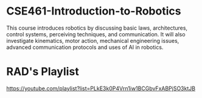 # CSE461-Introduction-to-Robotics

This course introduces robotics by discussing basic laws, architectures, control systems, perceiving techniques, and communication. It will also investigate kinematics, motor action, mechanical engineering issues, advanced communication protocols and uses of AI in robotics.

# RAD's Playlist
https://youtube.com/playlist?list=PLkE3k0P4Vrn1iw1BCGbvFxABPjSO3ktJB
